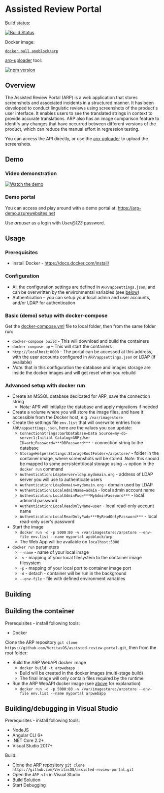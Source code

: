 # Assisted Review Portal

Build status:

[![Build Status](https://dev.azure.com/veritasg11n/glob-auto/_apis/build/status/VeritasOS.assisted-review-portal?branchName=master)](https://dev.azure.com/veritasg11n/glob-auto/_build/latest?definitionId=2&branchName=master)

Docker image:

[`docker pull apoblock/arp`](https://hub.docker.com/r/apoblock/arp)

[arp-uploader](https://www.npmjs.com/package/arp-uploader) tool:

[![npm version](https://badge.fury.io/js/arp-uploader.svg)](https://badge.fury.io/js/arp-uploader)

## Overview

The Assisted Review Portal (ARP) is a web application that stores screenshots and associated incidents in a structured manner. It has been developed to conduct linguistic reviews using screenshots of the product's user interface. It enables users to see the translated strings in context to provide accurate translations. ARP also has an image comparison feature to identify any changes that have occurred between different versions of the product, which can reduce the manual effort in regression testing.

You can access the API directly, or use the [arp-uploader](https://www.npmjs.com/package/arp-uploader) to upload the screenshots.

## Demo

### Video demonstration

[![Watch the demo](https://f1.media.brightcove.com/8/4396107486001/4396107486001_6072569138001_6072572517001-vs.jpg?pubId=4396107486001&videoId=6072572517001)](https://bcove.video/2Q94o1y)

### Demo portal

You can access and play around with a demo portal at: https://arp-demo.azurewebsites.net

Use *arpuser* as a login with *User@123* password.

## Usage

### Prerequisites

* Install Docker - https://docs.docker.com/install/

### Configuration

* All the configuration settings are defined in `ARP/appsettings.json`, and can be overwritten by the environmental variables (see [below](#advanced-setup-with-docker-run))
* Authentication – you can setup your local admin and user accounts, and/or LDAP for authentication

### Basic (demo) setup with docker-compose

Get the [docker-compose.yml](https://github.com/VeritasOS/assisted-review-portal/blob/master/docker-compose.yml) file to local folder, then from the same folder run:

* `docker-compose build` - This will download and build the containers
* `docker-compose up` – This will start the containers
* `http://localhost:8000` – The portal can be accessed at this address, with the user accounts configured in `ARP/appsettings.json` or LDAP (if available)
* *Note:* that in this configuration the database and images storage are inside the docker images and will get reset when you rebuild

### Advanced setup with docker run

* Create an MSSQL database dedicated for ARP, save the connection string
  * *Note:* APR will initialize the database and apply migrations if needed
* Create a volume where you will store the image files, and have it accessible from the Docker host, e.g. `/var/imagestore`
* Create the settings file `env.list` that will overwrite entries from `ARP/appsettings.json`, here are the values you can update:
  * `ConnectionStrings:GarbDatabase=Data Source=my-db-server1;Initial Catalog=ARP;User ID=arb;Password=***DBPassword***` - connection string to the database
  * `StorageHelperSettings:StorageRootFolder=/arpstore/` - folder in the container image, where screenshots will be stored. *Note:* this should be mapped to some persistent/local storage using `-v` option in the `docker run` command
  * `Authentication:LdapServer=ldap.mydomain.org` - address of LDAP server you will use to authenticate users
  * `Authentication:LdapDomain=mydomain.org` - domain used by LDAP
  * `Authentication:LocalAdminName=admin` - local admin account name
  * `Authentication:LocalAdminPwd=***MyAdminPassword***` - local admin'd password
  * `Authentication:LocalReadOnlyName=user` - local read-only account name
  * `Authentication:LocalReadOnlyPwd=***MyReadOnlyPassword***` - local read-only user's password
* Start the image
  * `docker run -d -p 5000:80 -v /var/imagestore:/arpstore --env-file env.list --name myportal apoblock/arp`
  * The Web App will be available on `localhost:5000`
* `docker run` parameters
  * `--name` - name of your local image
  * `-v` - mapping of your local filesystem to the container image filesystem
  * `-p` - mapping of your local port to container image port
  * `-d` - detach - container will be run in the background
  * `--env-file` - file with defined environment variables

## Building

## Building the container

Prerequisites - install following tools:

* Docker

Clone the ARP repository `git clone https://github.com/VeritasOS/assisted-review-portal.git`, then from the root folder:

* Build the ARP WebAPI docker image
  * `docker build -t arpwebapp .`
  * Build will be created in the docker images (multi-stage build)
  * The final image will only contain files required by the runtime
* Run the ARP WebAPI docker image (see [above](#advanced-setup-with-docker-run) for explanation)
  * `docker run -d -p 5000:80 -v /var/imagestore:/arpstore --env-file env.list --name myportal arpwebapp`

## Building/debugging in Visual Studio

Prerequisites - install following tools:

* NodeJS
* Angular CLI 6+
* .NET Core 2.2+
* Visual Studio 2017+

Build:

* Clone the ARP repository `git clone https://github.com/VeritasOS/assisted-review-portal.git`
* Open the `ARP.sln` in Visual Studio
* Build Solution
* Start Debugging

